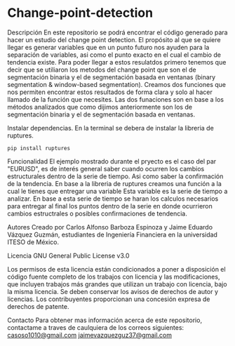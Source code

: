 # Change-point-detection

Descripción
En este repositorio se podrá encontrar el código generado para hacer un estudio del change point detection. El propósito al que se quiere llegar es generar variables que en un punto futuro nos ayuden para la separación de variables, asi como el punto exacto en el cual el cambio de tendencia existe. Para poder llegar a estos resulatdos primero tenemos que decir que se utiliaron los metodos del change point que son el de segmentación binaria y el de segmentación basada en ventanas (binary segmentation & window-based segmentation).
Creamos dos funciones que nos permiten encontrar estos resultados de forma clara y solo al hacer llamado de la función que necesites. Las dos funaciones son en base a los métodos analizados que como dijimos anteriormente son los de segmentación binaria y el de segmentación basada en ventanas.

Instalar dependencias. 
En la terminal se debera de instalar la libreria de ruptures.

    pip install ruptures

Funcionalidad
El ejemplo mostrado durante el pryecto es el caso del par "EURUSD", es de interés general saber cuando ocurren los cambios estructurales dentro de la serie de tiempo. Asi como saber la confirmación de la tendencia. En base a la libreria de ruptures creamos una función a la cual le tienes que entregar una variable Esta variable es la serie de tiempo a analizar. En base a esta serie de tiempo se haran los calculos necesarios para entregar al final los puntos dentro de la serie en donde ocurrieron cambios estructrales o posibles confirmaciones de tendencia.

Autores
Creado por Carlos Alfonso Barboza Espinoza y Jaime Eduardo Vázquez Guzmán, estudiantes de Ingeniería Financiera en la universidad ITESO de México.

Licencia
GNU General Public License v3.0

Los permisos de esta licencia están condicionados a poner a disposición el código fuente completo de los trabajos con licencia y las modificaciones, que incluyen trabajos más grandes que utilizan un trabajo con licencia, bajo la misma licencia. Se deben conservar los avisos de derechos de autor y licencias. Los contribuyentes proporcionan una concesión expresa de derechos de patente.

Contacto
Para obtener mas información acerca de este repositorio, contactame a traves de caulquiera de los correos siguientes:
casoso1010@gmail.com
jaimevazquezguz37@gmail.com
